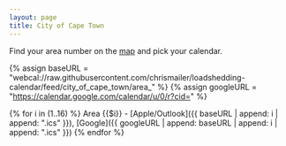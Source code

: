```yaml
---
layout: page
title: City of Cape Town
---
```


<!-- ### <ins>Apple/Outlook Calendar</ins>, [Google Calendar](cpt-google) -->


Find your area number on the [map](https://www.capetown.gov.za/Loadshedding1/loadshedding/maps/Load_Shedding_All_Areas_Schedule_and_Map.pdf) and pick your calendar.

{% assign baseURL = "webcal://raw.githubusercontent.com/chrismailer/loadshedding-calendar/feed/city_of_cape_town/area_" %}
{% assign googleURL = "https://calendar.google.com/calendar/u/0/r?cid=" %}

{% for i in (1..16) %}
Area {{$i}} - [Apple/Outlook]({{ baseURL | append: i | append: ".ics" }}), [Google]({{ googleURL | append: baseURL | append: i | append: ".ics" }})
{% endfor %}
